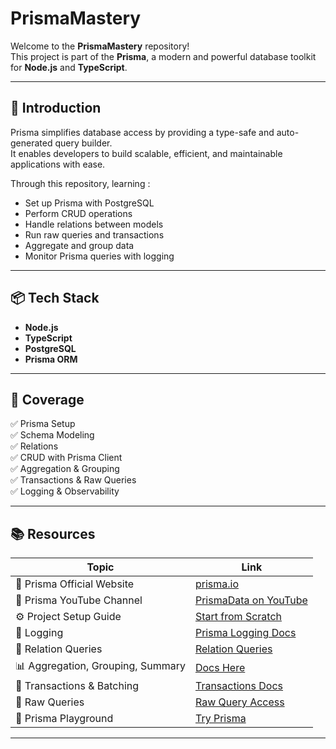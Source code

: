 # PrismaMastery

Welcome to the **PrismaMastery** repository!  
This project is part of the **Prisma**, a modern and powerful database toolkit for **Node.js** and **TypeScript**.

---

## 🚀 Introduction

Prisma simplifies database access by providing a type-safe and auto-generated query builder.  
It enables developers to build scalable, efficient, and maintainable applications with ease.

Through this repository, learning :
- Set up Prisma with PostgreSQL
- Perform CRUD operations
- Handle relations between models
- Run raw queries and transactions
- Aggregate and group data
- Monitor Prisma queries with logging

---

## 📦 Tech Stack

- **Node.js**
- **TypeScript**
- **PostgreSQL**
- **Prisma ORM**

---

## 📁 Coverage

✅ Prisma Setup  
✅ Schema Modeling  
✅ Relations  
✅ CRUD with Prisma Client  
✅ Aggregation & Grouping  
✅ Transactions & Raw Queries  
✅ Logging & Observability

---

## 📚 Resources

| Topic                              | Link                                                                 |
| ---------------------------------- | -------------------------------------------------------------------- |
| 🔗 Prisma Official Website         | [prisma.io](https://www.prisma.io/)                                  |
| 🎥 Prisma YouTube Channel          | [PrismaData on YouTube](https://www.youtube.com/@PrismaData)         |
| ⚙️ Project Setup Guide             | [Start from Scratch](https://www.prisma.io/docs/getting-started/setup-prisma/start-from-scratch/relational-databases-typescript-postgresql) |
| 🧾 Logging                         | [Prisma Logging Docs](https://www.prisma.io/docs/orm/prisma-client/observability-and-logging/logging) |
| 🔗 Relation Queries                | [Relation Queries](https://www.prisma.io/docs/orm/prisma-client/queries/relation-queries) |
| 📊 Aggregation, Grouping, Summary | [Docs Here](https://www.prisma.io/docs/orm/prisma-client/queries/aggregation-grouping-summarizing) |
| 🔁 Transactions & Batching        | [Transactions Docs](https://www.prisma.io/docs/orm/prisma-client/queries/transactions) |
| 🧱 Raw Queries                     | [Raw Query Access](https://www.prisma.io/docs/orm/prisma-client/queries/raw-database-access/raw-queries) |
| 🧪 Prisma Playground               | [Try Prisma](https://playground.prisma.io/)                          |

---

